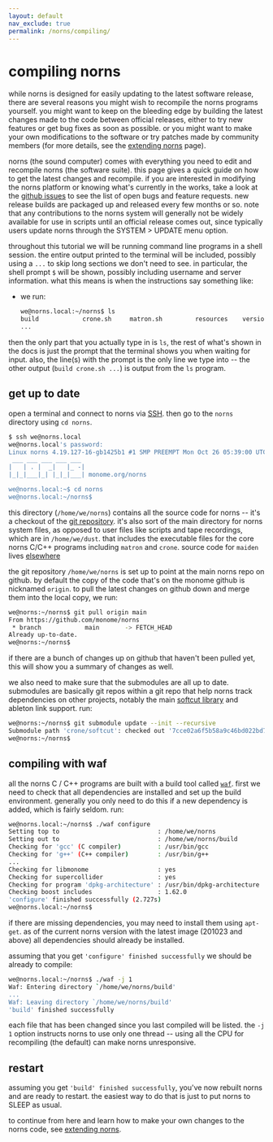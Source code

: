 ```yaml
---
layout: default
nav_exclude: true
permalink: /norns/compiling/
---
```


# compiling norns

while norns is designed for easily updating to the latest software
release, there are several reasons you might wish to recompile the
norns programs yourself. you might want to keep on the bleeding edge
by building the latest changes made to the code between official
releases, either to try new features or get bug fixes as soon as
possible. or you might want to make your own modifications to the
software or try patches made by community members (for more details,
see the [extending norns](../extending) page).

norns (the sound computer) comes with everything you need to edit and
recompile norns (the software suite). this page gives a quick guide on
how to get the latest changes and recompile.  if you are interested in
modifying the norns platform or knowing what's currently in the works,
take a look at the [github
issues](https://github.com/monome/norns/issues) to see the list of
open bugs and feature requests. new release builds are packaged up and
released every few months or so. note that any contributions to the
norns system will generally not be widely available for use in scripts
until an official release comes out, since typically users update
norns through the SYSTEM > UPDATE menu option.

throughout this tutorial we will be running command line programs in a
shell session. the entire output printed to the terminal will be
included, possibly using a `...` to skip long sections we don't need
to see. in particular, the shell prompt `$` will be shown, possibly
including username and server information. what this means is when the
instructions say something like:

- we run:
  ```bash
  we@norns.local:~/norns$ ls
  build            crone.sh     matron.sh         resources    version.mk
  ...
  ```

then the only part that you actually type in is `ls`, the rest of
what's shown in the docs is just the prompt that the terminal shows
you when waiting for input. also, the line(s) with the prompt is the
only line we type into -- the other output (`build crone.sh ...`) is
output from the `ls` program.

## get up to date

open a terminal and connect to norns via [SSH](../play/#ssh). then
go to the `norns` directory using `cd norns`.

```bash
$ ssh we@norns.local
we@norns.local's password:
Linux norns 4.19.127-16-gb1425b1 #1 SMP PREEMPT Mon Oct 26 05:39:00 UTC 2020 armv7l
 ___ ___ ___ ___ ___
|   | . |  _|   |_ -|
|_|_|___|_| |_|_|___| monome.org/norns

we@norns.local:~$ cd norns
we@norns.local:~/norns$
```

this directory (`/home/we/norns`) contains all the source code for
norns -- it's a checkout of the [git repository](https://github.com/monome/norns). it's also sort of the main directory for norns system
files, as opposed to user files like scripts and tape recordings,
which are in `/home/we/dust`. that includes the executable files for
the core norns C/C++ programs including `matron` and `crone`. source
code for `maiden` lives [elsewhere](https://github.com/monome/maiden)

the git repository `/home/we/norns` is set up to point at the main
norns repo on github. by default the copy of the code that's on the
monome github is nicknamed `origin`. to pull the latest changes on
github down and merge them into the local copy, we run:

```bash
we@norns:~/norns$ git pull origin main
From https://github.com/monome/norns
 * branch            main       -> FETCH_HEAD
Already up-to-date.
we@norns:~/norns$
```

if there are a bunch of changes up on github that haven't been pulled
yet, this will show you a summary of changes as well.

we also need to make sure that the submodules are all up to
date. submodules are basically git repos within a git repo that help
norns track dependencies on other projects, notably the main
[softcut library](https://github.com/monome/softcut-lib) and ableton link
support. run:

```bash
we@norns:~/norns$ git submodule update --init --recursive
Submodule path 'crone/softcut': checked out '7cce02a6f5b58a9c46bd022bd7b572e2b3218dae'
we@norns:~/norns$
```

## compiling with waf

all the norns C / C++ programs are built with a build tool called
[`waf`](https://waf.io). first we need to check that all dependencies
are installed and set up the build environment. generally you only
need to do this if a new dependency is added, which is fairly seldom.
run:

```bash
we@norns.local:~/norns$ ./waf configure
Setting top to                           : /home/we/norns
Setting out to                           : /home/we/norns/build
Checking for 'gcc' (C compiler)          : /usr/bin/gcc
Checking for 'g++' (C++ compiler)        : /usr/bin/g++
...
Checking for libmonome                   : yes
Checking for supercollider               : yes
Checking for program 'dpkg-architecture' : /usr/bin/dpkg-architecture
Checking boost includes                  : 1.62.0
'configure' finished successfully (2.727s)
we@norns.local:~/norns$
```

if there are missing dependencies, you may need to install them using
`apt-get`. as of the current norns version with the latest image
(201023 and above) all dependencies should already be installed.

assuming that you get `'configure' finished successfully` we should be
already to compile:

```bash
we@norns.local:~/norns$ ./waf -j 1
Waf: Entering directory `/home/we/norns/build'
...
Waf: Leaving directory `/home/we/norns/build'
'build' finished successfully
```

each file that has been changed since you last compiled will be
listed. the `-j 1` option instructs norns to use only one thread --
using all the CPU for recompiling (the default) can make norns
unresponsive.

## restart

assuming you get `'build' finished successfully`, you've now rebuilt
norns and are ready to restart. the easiest way to do that is just to
put norns to SLEEP as usual.

to continue from here and learn how to make your own changes to the
norns code, see [extending norns](..extending).
